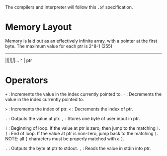 The compilers and interpreter will follow this `.bf` specification.


Memory Layout
=============

Memory is laid out as an effectively infinite array, with a pointer at the first byte.
The maximum value for each ptr is 2^8-1 (255)
 _ _ _ _ _ _
|_|_|_|_|_|_|...
 ^
 |
ptr

Operators
=========

`+` : Increments the value in the index currently pointed to.
`-` : Decrements the value in the index currently pointed to.

`>` : Increments the index of ptr.
`<` : Decrements the index of ptr.

`.` : Outputs the value at ptr.
`,` : Stores one byte of user input in ptr.

`[` : Beginning of loop. If the value at ptr is zero, then jump to the matching `]`. 
`]` : End of loop. If the value at ptr is non-zero, jump back to the matching `[`. 
NOTE: all `[` characters must be properly matched with a `]`.

`.` : Outputs the byte at ptr to stdout.
`,` : Reads the value in stdin into ptr.

